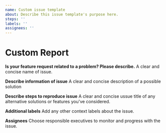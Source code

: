 ```yaml
---
name: Custom issue template
about: Describe this issue template's purpose here.
steps: ''
labels: ''
assignees: ''
---
```


# Custom Report

**Is your feature request related to a problem? Please describe.** A clear and concise name of issue.

**Describe information of issue** A clear and concise description of a possible solution

**Describe steps to reproduce issue** A clear and concise ussue title of any alternative solutions or features you've considered.

**Additional labels** Add any other context labels about the issue.

**Assignees** Choose responsible executives to monitor and progress with the issue.

